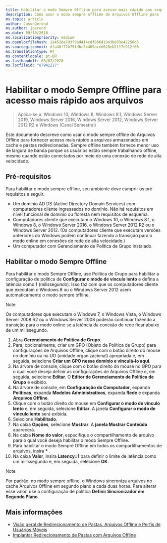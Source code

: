 ```yaml
---
title: Habilitar o modo Sempre Offline para acesso mais rápido aos arquivos
description: Como usar o modo sempre offline do Arquivos Offline para fornecer acesso mais rápido a arquivos armazenados em cache e pastas redirecionadas.
ms.topic: article
author: JasonGerend
ms.author: jgerend
ms.date: 09/10/2018
ms.localizationpriority: medium
ms.openlocfilehash: 2a4526a70379ad414cdf866419a3b893e42256d5
ms.sourcegitcommit: dfa48f77b751dbc34409aced628eb2f17c912f08
ms.translationtype: HT
ms.contentlocale: pt-BR
ms.lasthandoff: 08/07/2020
ms.locfileid: "87942217"
---
```

# <a name="enable-always-offline-mode-for-faster-access-to-files"></a>Habilitar o modo Sempre Offline para acesso mais rápido aos arquivos

>Aplica-se a: Windows 10, Windows 8, Windows 8.1, Windows Server 2019, Windows Server 2016, Windows Server 2012, Windows Server 2012 R2 e Windows (Canal Semestral)

Este documento descreve como usar o modo sempre offline do Arquivos Offline para fornecer acesso mais rápido a arquivos armazenados em cache e pastas redirecionadas. Sempre offline também fornece menor uso de largura de banda porque os usuários estão sempre trabalhando offline, mesmo quando estão conectados por meio de uma conexão de rede de alta velocidade.

## <a name="prerequisites"></a>Pré-requisitos

Para habilitar o modo sempre offline, seu ambiente deve cumprir os pré-requisitos a seguir.

- Um domínio AD DS (Active Directory Domain Services) com computadores cliente ingressados no domínio. Não há requisitos em nível funcional de domínio ou floresta nem requisitos de esquema.
- Computadores cliente que executam o Windows 10, o Windows 8.1, o Windows 8, o Windows Server 2016, o Windows Server 2012 R2 ou o Windows Server 2012. (Os computadores cliente que executam versões anteriores do Windows podem continuar fazendo a transição para o modo online em conexões de rede de alta velocidade.)
- Um computador com Gerenciamento de Política de Grupo instalado.

## <a name="enable-always-offline-mode"></a>Habilitar o modo Sempre Offline

Para habilitar o modo Sempre Offline, use Política de Grupo para habilitar a configuração de política de **Configurar o modo de vínculo lento** e defina a latência como **1** (milissegundo). Isso faz com que os computadores cliente que executam o Windows 8 ou o Windows Server 2012 usem automaticamente o modo sempre offline.

>[!NOTE]
>Os computadores que executam o Windows 7, o Windows Vista, o Windows Server 2008 R2 ou o Windows Server 2008 poderão continuar fazendo a transição para o modo online se a latência da conexão de rede ficar abaixo de um milissegundo.

1. Abra **Gerenciamento de Política de Grupo**.
2. Para, opcionalmente, criar um GPO (Objeto de Política de Grupo) para configurações de Arquivos Offline, clique com o botão direito do mouse no domínio ou na UO (unidade organizacional) apropriada e, em seguida, selecione **Criar um GPO nesse domínio e vinculá-lo aqui**.
3. Na árvore de console, clique com o botão direito do mouse no GPO para o qual você deseja definir as configurações de Arquivos Offline e, em seguida, selecione **Editar**. O **Editor de Gerenciamento de Política de Grupo** é exibido.
4. Na árvore de console, em **Configuração do Computador**, expanda **Políticas**, expanda **Modelos Administrativos**, expanda **Rede** e expanda **Arquivos Offline**.
5. Clique com o botão direito do mouse em **Configurar o modo de vínculo lento** e, em seguida, selecione **Editar**. A janela **Configurar o modo de vínculo lento** será exibida.
6. Selecione **Habilitado**.
7. Na caixa **Opções**, selecione **Mostrar**. A **janela Mostrar Conteúdo** aparecerá.
8. Na caixa **Nome do valor**, especifique o compartilhamento de arquivo para o qual você deseja habilitar o modo Sempre Offline.
9. Para habilitar o modo Sempre Offline em todos os compartilhamentos de arquivos, insira **\*** .
10. Na caixa **Valor**, insira **Latency=1** para definir o limite de latência como um milissegundo e, em seguida, selecione **OK**.

>[!NOTE]
>Por padrão, no modo sempre offline, o Windows sincroniza arquivos no cache Arquivos Offline em segundo plano a cada duas horas. Para alterar esse valor, use a configuração de política **Definir Sincronizador em Segundo Plano**.

## <a name="more-information"></a>Mais informações

* [Visão geral de Redirecionamento de Pastas, Arquivos Offline e Perfis de Usuários Móveis](folder-redirection-rup-overview.md)
* [Implantar Redirecionamento de Pastas com Arquivos Offline](deploy-folder-redirection.md)